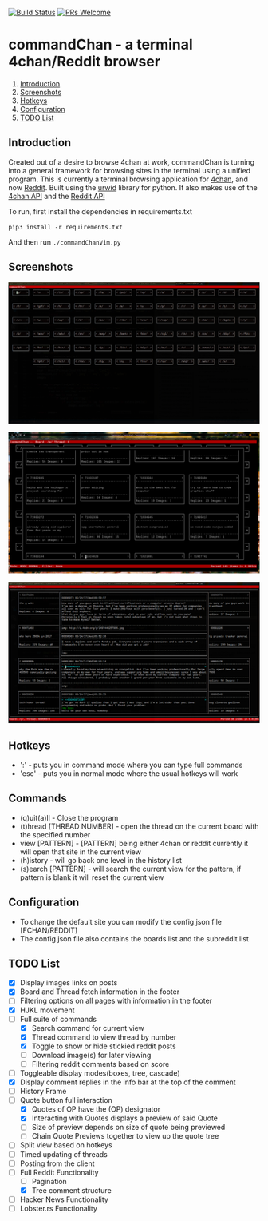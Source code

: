 [![Build Status](https://travis-ci.com/wtheisen/commandChan.svg?branch=master)](https://travis-ci.com/wtheisen/commandChan)
[![PRs Welcome](https://img.shields.io/badge/PRs-welcome-brightgreen.svg?style=flat-square)](http://makeapullrequest.com)

# commandChan - a terminal 4chan/Reddit browser
1. [Introduction](#introduction)
2. [Screenshots](#screenshots)
3. [Hotkeys](#hotkeys)
4. [Configuration](#config)
5. [TODO List](#todoList)

## Introduction <a name="introduction"></a>

Created out of a desire to browse 4chan at work, commandChan is turning into a general framework for browsing
sites in the terminal using a unified program.
This is currently a terminal browsing application for [4chan](https://www.4chan.org/), and now [Reddit](https://www.reddit.com/).
Built using the [urwid](https://github.com/urwid/urwid/) library for python.
It also makes use of the [4chan API](https://github.com/4chan/4chan-API) and the [Reddit API](https://www.reddit.com/dev/api/)

To run, first install the dependencies in requirements.txt

```
pip3 install -r requirements.txt
```

And then run `./commandChanVim.py`

## Screenshots <a name="screenshots"></a>

![Board Index](./screenshots/boardIndex.png?raw=true "Board Index")

![Board View](./screenshots/boardView.png?raw=true "Board View")

![Thread View](./screenshots/threadView.png?raw=true "Thread View")

## Hotkeys <a name="hotkeys"></a>

- ':'   - puts you in command mode where you can type full commands
- 'esc' - puts you in normal mode where the usual hotkeys will work

## Commands <a name="commands"></a>

- (q)uit(a)ll - Close the program
- (t)hread [THREAD NUMBER] - open the thread on the current board with the specified number
- view [PATTERN] - [PATTERN] being either 4chan or reddit currently it will open that site in the current view
- (h)istory - will go back one level in the history list
- (s)earch [PATTERN] - will search the current view for the pattern, if pattern is blank it will reset the current view

## Configuration <a name="config"></a>

- To change the default site you can modify the config.json file [FCHAN/REDDIT]
- The config.json file also contains the boards list and the subreddit list

## TODO List <a name="todoList"></a>

- [X] Display images links on posts
- [X] Board and Thread fetch information in the footer
- [ ] Filtering options on all pages with information in the footer
- [X] HJKL movement
- [ ] Full suite of commands
    - [X] Search command for current view
    - [X] Thread command to view thread by number
    - [X] Toggle to show or hide stickied reddit posts
    - [ ] Download image(s) for later viewing
    - [ ] Filtering reddit comments based on score
- [ ] Toggleable display modes(boxes, tree, cascade)
- [X] Display comment replies in the info bar at the top of the comment
- [ ] History Frame
- [ ] Quote button full interaction
    - [X] Quotes of OP have the (OP) designator
    - [X] Interacting with Quotes displays a preview of said Quote
    - [ ] Size of preview depends on size of quote being previewed
    - [ ] Chain Quote Previews together to view up the quote tree
- [ ] Split view based on hotkeys
- [ ] Timed updating of threads
- [ ] Posting from the client
- [ ] Full Reddit Functionality
    - [ ] Pagination
    - [X] Tree comment structure
- [ ] Hacker News Functionality
- [ ] Lobster.rs Functionality
